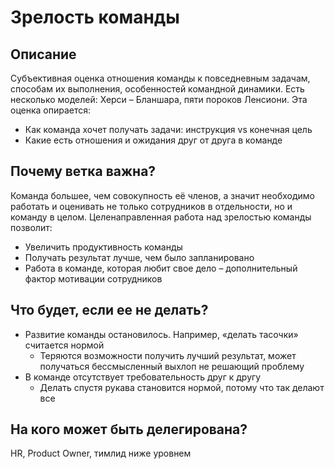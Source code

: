 # Зрелость команды
## Описание
Субъективная оценка отношения команды к повседневным задачам, способам их выполнения, особенностей командной динамики. Есть несколько моделей: Херси – Бланшара, пяти пороков Ленсиони. Эта оценка опирается:
- Как команда хочет получать задачи: инструкция vs конечная цель
- Какие есть отношения и ожидания друг от друга в команде

## Почему ветка важна?
Команда большее, чем совокупность её членов, а значит необходимо работать и оценивать не только сотрудников в отдельности, но и команду в целом. Целенаправленная работа над зрелостью команды позволит:
- Увеличить продуктивность команды
- Получать результат лучше, чем было запланировано
- Работа в команде, которая любит свое дело – дополнительный фактор мотивации сотрудников

## Что будет, если ее не делать?
- Развитие команды остановилось. Например, «делать тасочки» считается нормой
  - Теряются возможности получить лучший результат, может получаться бессмысленный выхлоп не решающий проблему
- В команде отсутствует требовательность друг к другу
  - Делать спустя рукава становится нормой, потому что так делают все

## На кого может быть делегирована?
HR, Product Owner, тимлид ниже уровнем
